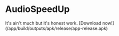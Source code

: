 # AudioSpeedUp
It's ain't much but it's honest work.
[Download now!] (/app/build/outputs/apk/release/app-release.apk)
